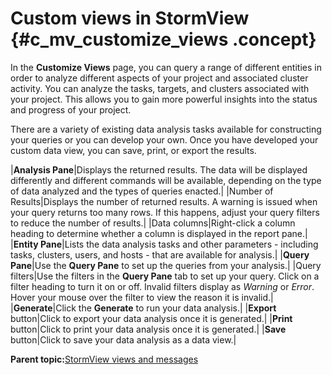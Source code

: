 # Custom views in StormView {#c_mv_customize_views .concept}

In the **Customize Views** page, you can query a range of different entities in order to analyze different aspects of your project and associated cluster activity. You can analyze the tasks, targets, and clusters associated with your project. This allows you to gain more powerful insights into the status and progress of your project.

There are a variety of existing data analysis tasks available for constructing your queries or you can develop your own. Once you have developed your custom data view, you can save, print, or export the results.

|**Analysis Pane**|Displays the returned results. The data will be displayed differently and different commands will be available, depending on the type of data analyzed and the types of queries enacted.|
|Number of Results|Displays the number of returned results. A warning is issued when your query returns too many rows. If this happens, adjust your query filters to reduce the number of results.|
|Data columns|Right-click a column heading to determine whether a column is displayed in the report pane.|
|**Entity Pane**|Lists the data analysis tasks and other parameters - including tasks, clusters, users, and hosts - that are available for analysis.|
|**Query Pane**|Use the **Query Pane** to set up the queries from your analysis.|
|Query filters|Use the filters in the **Query Pane** tab to set up your query. Click on a filter heading to turn it on or off. Invalid filters display as *Warning* or *Error*. Hover your mouse over the filter to view the reason it is invalid.|
|**Generate**|Click the **Generate** to run your data analysis.|
|**Export** button|Click to export your data analysis once it is generated.|
|**Print** button|Click to print your data analysis once it is generated.|
|**Save** button|Click to save your data analysis as a data view.|

**Parent topic:**[StormView views and messages](../stormview_gettingstarted/stormview_general_intro.html)

